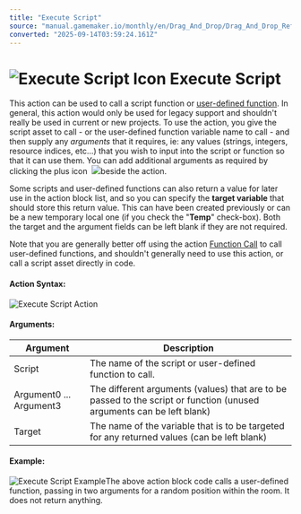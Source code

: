 ```yaml
---
title: "Execute Script"
source: "manual.gamemaker.io/monthly/en/Drag_And_Drop/Drag_And_Drop_Reference/Common/Execute_Script.htm"
converted: "2025-09-14T03:59:24.161Z"
---
```


# ![Execute Script Icon](../../../assets/Images/Scripting_Reference/Drag_And_Drop/Reference/Common/i_Common_Execute_Script.png) Execute Script

This action can be used to call a script function or [user-defined function](Declare_A_New_Function.md). In general, this action would only be used for legacy support and shouldn't really be used in current or new projects. To use the action, you give the script asset to call - or the user-defined function variable name to call - and then supply any _arguments_ that it requires, ie: any values (strings, integers, resource indices, etc...) that you wish to input into the script or function so that it can use them. You can add additional arguments as required by clicking the plus icon  ![](../../../assets/Images/Scripting_Reference/Drag_And_Drop/Reference/Icon_Expand_Arguments.png)beside the action.

Some scripts and user-defined functions can also return a value for later use in the action block list, and so you can specify the **target variable** that should store this return value. This can have been created previously or can be a new temporary local one (if you check the "**Temp**" check-box). Both the target and the argument fields can be left blank if they are not required.

Note that you are generally better off using the action [Function Call](Function_Call.md) to call user-defined functions, and shouldn't generally need to use this action, or call a script asset directly in code.

#### Action Syntax:

![Execute Script Action](../../../assets/Images/Scripting_Reference/Drag_And_Drop/Reference/Common/a_Common_Execute_Script.png)

#### Arguments:

| Argument | Description |
| --- | --- |
| Script | The name of the script or user-defined function to call. |
| Argument0 ... Argument3 | The different arguments (values) that are to be passed to the script or function (unused arguments can be left blank) |
| Target | The name of the variable that is to be targeted for any returned values (can be left blank) |

#### Example:

![Execute Script Example](../../../assets/Images/Scripting_Reference/Drag_And_Drop/Reference/Common/e_Common_Execute_Script.png)The above action block code calls a user-defined function, passing in two arguments for a random position within the room. It does not return anything.